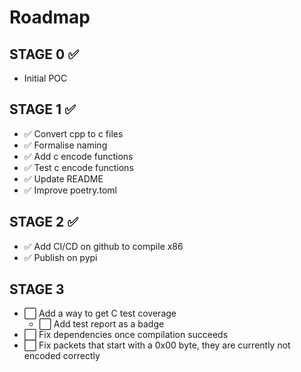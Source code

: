 
# Roadmap

## STAGE 0 ✅
- Initial POC

## STAGE 1 ✅ 
- ✅ Convert cpp to c files
- ✅ Formalise naming 
- ✅ Add c encode functions
- ✅ Test c encode functions
- ✅ Update README 
- ✅ Improve poetry.toml

## STAGE 2 ✅
- ✅ Add CI/CD on github to compile x86
- ✅ Publish on pypi

## STAGE 3  
- ⬜️ Add a way to get C test coverage 
    - ⬜️ Add test report as a badge
- ⬜️ Fix dependencies once compilation succeeds 
- ⬜️ Fix packets that start with a 0x00 byte, they are currently not encoded correctly